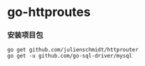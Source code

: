 # go-httproutes

### 安装项目包

~~~
go get github.com/julienschmidt/httprouter
go get -u github.com/go-sql-driver/mysql
~~~